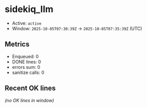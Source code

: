 # sidekiq_llm

- Active: `active`
- Window: `2025-10-05T07:30:39Z` → `2025-10-05T07:35:39Z` (UTC)

## Metrics
- Enqueued: 0
- DONE lines: 0
- errors sum: 0
- sanitize calls: 0

## Recent OK lines
_(no OK lines in window)_
